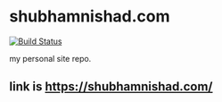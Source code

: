 # shubhamnishad.com

[![Build Status](https://travis-ci.org/shubhamnishad97/shubhamnishad.com.svg?branch=master)](https://travis-ci.org/shubhamnishad97/badges)

my personal site repo.
## link is https://shubhamnishad.com/
